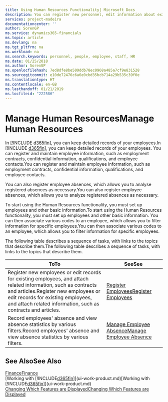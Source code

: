 ```yaml
---
title: Using Human Resources Functionality| Microsoft Docs
description: You can register new personnel, edit information about existing staff, and record and analyse absence.
services: project-madeira
documentationcenter: ''
author: SorenGP
ms.service: dynamics365-financials
ms.topic: article
ms.devlang: na
ms.tgt_pltfrm: na
ms.workload: na
ms.search.keywords: personnel, people, employee, staff, HR
ms.date: 01/25/2018
ms.author: SorenGP
ms.openlocfilehash: 7ed8dfe8be509ddb78ec0968a485a7cf9e831528
ms.sourcegitcommit: e10de72476c6a6e0cbd35bcb714a29b535c39f0e
ms.translationtype: HT
ms.contentlocale: en-GB
ms.lasthandoff: 01/21/2019
ms.locfileid: "222586"
---
```

# <a name="manage-human-resources"></a><span data-ttu-id="4470e-103">Manage Human Resources</span><span class="sxs-lookup"><span data-stu-id="4470e-103">Manage Human Resources</span></span>
<span data-ttu-id="4470e-104">In [!INCLUDE [d365fin](includes/d365fin_md.md)], you can keep detailed records of your employees.</span><span class="sxs-lookup"><span data-stu-id="4470e-104">In [!INCLUDE [d365fin](includes/d365fin_md.md)], you can keep detailed records of your employees.</span></span> <span data-ttu-id="4470e-105">You can register and maintain employee information, such as employment contracts, confidential information, qualifications, and employee contacts.</span><span class="sxs-lookup"><span data-stu-id="4470e-105">You can register and maintain employee information, such as employment contracts, confidential information, qualifications, and employee contacts.</span></span>

<span data-ttu-id="4470e-106">You can also register employee absences, which allows you to analyse registered absences as necessary.</span><span class="sxs-lookup"><span data-stu-id="4470e-106">You can also register employee absences, which allows you to analyze registered absences as necessary.</span></span>

<span data-ttu-id="4470e-107">To start using the Human Resources functionality, you must set up employees and other basic information.</span><span class="sxs-lookup"><span data-stu-id="4470e-107">To start using the Human Resources functionality, you must set up employees and other basic information.</span></span> <span data-ttu-id="4470e-108">You can then associate various codes to an employee, which allows you to filter information for specific employees.</span><span class="sxs-lookup"><span data-stu-id="4470e-108">You can then associate various codes to an employee, which allows you to filter information for specific employees.</span></span>

<span data-ttu-id="4470e-109">The following table describes a sequence of tasks, with links to the topics that describe them.</span><span class="sxs-lookup"><span data-stu-id="4470e-109">The following table describes a sequence of tasks, with links to the topics that describe them.</span></span>

| <span data-ttu-id="4470e-110">To</span><span class="sxs-lookup"><span data-stu-id="4470e-110">To</span></span> | <span data-ttu-id="4470e-111">See</span><span class="sxs-lookup"><span data-stu-id="4470e-111">See</span></span> |
| --- | --- |
| <span data-ttu-id="4470e-112">Register new employees or edit records for existing employees, and attach related information, such as contracts and articles.</span><span class="sxs-lookup"><span data-stu-id="4470e-112">Register new employees or edit records for existing employees, and attach related information, such as contracts and articles.</span></span> |[<span data-ttu-id="4470e-113">Register Employees</span><span class="sxs-lookup"><span data-stu-id="4470e-113">Register Employees</span></span>](hr-how-register-employees.md) |
| <span data-ttu-id="4470e-114">Record employees' absence and view absence statistics by various filters.</span><span class="sxs-lookup"><span data-stu-id="4470e-114">Record employees' absence and view absence statistics by various filters.</span></span> |[<span data-ttu-id="4470e-115">Manage Employee Absence</span><span class="sxs-lookup"><span data-stu-id="4470e-115">Manage Employee Absence</span></span>](hr-how-manage-absence.md) |

## <a name="see-also"></a><span data-ttu-id="4470e-116">See Also</span><span class="sxs-lookup"><span data-stu-id="4470e-116">See Also</span></span>
[<span data-ttu-id="4470e-117">Finance</span><span class="sxs-lookup"><span data-stu-id="4470e-117">Finance</span></span>](finance.md)  
<span data-ttu-id="4470e-118">[Working with [!INCLUDE[d365fin](includes/d365fin_md.md)]](ui-work-product.md)</span><span class="sxs-lookup"><span data-stu-id="4470e-118">[Working with [!INCLUDE[d365fin](includes/d365fin_md.md)]](ui-work-product.md)</span></span>  
[<span data-ttu-id="4470e-119">Changing Which Features are Displayed</span><span class="sxs-lookup"><span data-stu-id="4470e-119">Changing Which Features are Displayed</span></span>](ui-experiences.md)        
